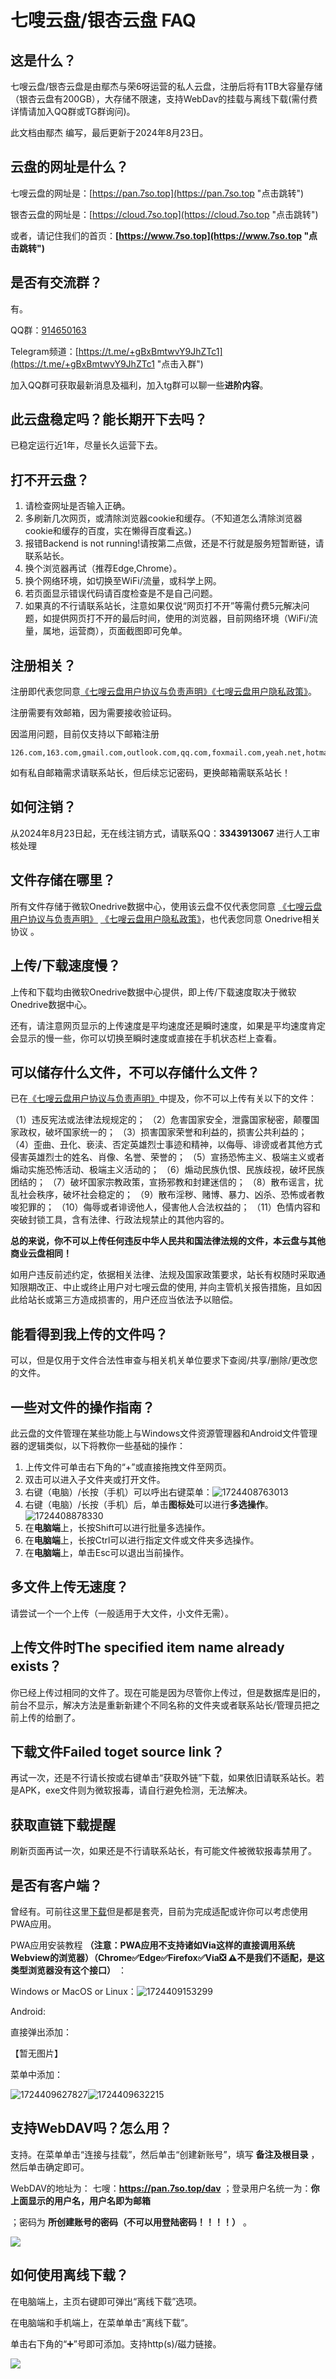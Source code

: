 # **七嗖云盘/银杏云盘 FAQ**

## **这是什么？**

七嗖云盘/银杏云盘是由鄢杰与荣6呀运营的私人云盘，注册后将有1TB大容量存储（银杏云盘有200GB），大存储不限速，支持WebDav的挂载与离线下载(需付费 详情请加入QQ群或TG群询问)。

此文档由鄢杰 编写，最后更新于2024年8月23日。

## **云盘的网址是什么？**

七嗖云盘的网址是：[https://pan.7so.top](https://pan.7so.top "点击跳转")

银杏云盘的网址是：[https://cloud.7so.top](https://cloud.7so.top "点击跳转")

或者，请记住我们的首页：**[https://www.7so.top](https://www.7so.top "点击跳转")**

## **是否有交流群？**

有。

QQ群：[914650163](http://qm.qq.com/cgi-bin/qm/qr?_wv=1027&k=9PcNzzBM7Txr7K6CHwfoTHZfXjceVjh7&authKey=axiW71hY%2FVu9fm6lyqYqd3bT6kOVLdqPyx%2Flv58sK9auDMdonTWnRLbl8z3%2BeSns&noverify=0&group_code=914650163 "点击入群")

Telegram频道：[https://t.me/+gBxBmtwvY9JhZTc1](https://t.me/+gBxBmtwvY9JhZTc1 "点击入群")

加入QQ群可获取最新消息及福利，加入tg群可以聊一些**进阶内容**。

## **此云盘稳定吗？能长期开下去吗？**

已稳定运行近1年，尽量长久运营下去。

## **打不开云盘？**

1. 请检查网址是否输入正确。
2. 多刷新几次网页，或清除浏览器cookie和缓存。（不知道怎么清除浏览器cookie和缓存的百度，实在懒得百度看[这](https://baidux.tinoy.cn/?q=%E6%80%8E%E4%B9%88%E6%B8%85%E9%99%A4%E6%B5%8F%E8%A7%88%E5%99%A8%E7%BC%93%E5%AD%98%E5%92%8Ccookie)。)
3. 报错Backend is not running!请按第二点做，还是不行就是服务短暂断链，请联系站长。
4. 换个浏览器再试（推荐Edge,Chrome）。
5. 换个网络环境，如切换至WiFi/流量，或科学上网。
6. 若页面显示错误代码请百度检查是不是自己问题。
7. 如果真的不行请联系站长，注意如果仅说“网页打不开”等需付费5元解决问题，如提供网页打不开的最后时间，使用的浏览器，目前网络环境（WiFi/流量，属地，运营商），页面截图即可免单。

## **注册相关？**

注册即代表您同意[《七嗖云盘用户协议与负责声明》](https://docs.7so.top/UserAgreement/UserAgreementAndDisclaimer.md)[《七嗖云盘用户隐私政策》](https://docs.7so.top/UserAgreement/UserPrivacyPolicy.md)。

注册需要有效邮箱，因为需要接收验证码。

因滥用问题，目前仅支持以下邮箱注册

```126.com,163.com,gmail.com,outlook.com,qq.com,foxmail.com,yeah.net,hotmail.com,email.cn,sohu.com,sina.com,sina.cn
126.com,163.com,gmail.com,outlook.com,qq.com,foxmail.com,yeah.net,hotmail.com,email.cn,sohu.com,sina.com,sina.cn
```

如有私自邮箱需求请联系站长，但后续忘记密码，更换邮箱需联系站长！

## **如何注销？**

从2024年8月23日起，无在线注销方式，请联系QQ：**3343913067** 进行人工审核处理

## **文件存储在哪里？**

所有文件存储于微软Onedrive数据中心，使用该云盘不仅代表您同意 [《](https://docs.7so.top/UserAgreement/UserAgreementAndDisclaimer.md)[七嗖云盘用户协议与负责声明](https://yijshtoow5e.feishu.cn/docx/KOgfdFUoyo34IJxCxpJcYPw4nnf)[》](https://yijshtoow5e.feishu.cn/docx/KOgfdFUoyo34IJxCxpJcYPw4nnf) [《七嗖云盘用户隐私政策》](https://docs.7so.top/UserAgreement/UserPrivacyPolicy.md)，也代表您同意 Onedrive相关协议 。

## **上传/下载速度慢？**

上传和下载均由微软Onedrive数据中心提供，即上传/下载速度取决于微软Onedrive数据中心。

还有，请注意网页显示的上传速度是平均速度还是瞬时速度，如果是平均速度肯定会显示的慢一些，你可以切换至瞬时速度或直接在手机状态栏上查看。

## **可以储存什么文件，不可以存储什么文件？**

已在[《七嗖云盘用户协议与负责声明》](https://applink.feishu.cn/client/message/link/open?token=AmMwR002gAADZRZdTyoDwBw%3D)中提及，你不可以上传有关以下的文件：

（1）违反宪法或法律法规规定的；
（2）危害国家安全，泄露国家秘密，颠覆国家政权，破坏国家统一的；
（3）损害国家荣誉和利益的，损害公共利益的；
（4）歪曲、丑化、亵渎、否定英雄烈士事迹和精神，以侮辱、诽谤或者其他方式侵害英雄烈士的姓名、肖像、名誉、荣誉的；
（5）宣扬恐怖主义、极端主义或者煽动实施恐怖活动、极端主义活动的；
（6）煽动民族仇恨、民族歧视，破坏民族团结的；
（7）破坏国家宗教政策，宣扬邪教和封建迷信的；
（8）散布谣言，扰乱社会秩序，破坏社会稳定的；
（9）散布淫秽、赌博、暴力、凶杀、恐怖或者教唆犯罪的；
（10）侮辱或者诽谤他人，侵害他人合法权益的；
（11）色情内容和突破封锁工具，含有法律、行政法规禁止的其他内容的。

**总的来说，你不可以上传任何违反中华人民共和国法律法规的文件，本云盘与其他商业云盘相同！**

如用户违反前述约定，依据相关法律、法规及国家政策要求，站长有权随时采取通知限期改正、中止或终止用户对七嗖云盘的使用, 并向主管机关报告措施，且如因此给站长或第三方造成损害的，用户还应当依法予以赔偿。

## **能看得到我上传的文件吗？**

可以，但是仅用于文件合法性审查与相关机关单位要求下查阅/共享/删除/更改您的文件。

## **一些对文件的操作指南？**

此云盘的文件管理在某些功能上与Windows文件资源管理器和Android文件管理器的逻辑类似，以下将教你一些基础的操作：

1. 上传文件可单击右下角的“+”或直接拖拽文件至网页。
2. 双击可以进入子文件夹或打开文件。
3. 右键（电脑）/长按（手机）可以呼出右键菜单：![1724408763013](image/FAQ/1724408763013.png)
4. 右键（电脑）/长按（手机）后，单击**图标处**可以进行**多选操作**。![1724408878330](image/FAQ/1724408878330.png)
5. 在**电脑端**上，长按Shift可以进行批量多选操作。
6. 在**电脑端**上，长按Ctrl可以进行指定文件或文件夹多选操作。
7. 在**电脑端**上，单击Esc可以退出当前操作。

## **多文件上传无速度？**

请尝试一个一个上传（一般适用于大文件，小文件无需）。

## 上传文件时The specified item name already exists？

你已经上传过相同的文件了。现在可能是因为尽管你上传过，但是数据库是旧的，前台不显示，解决方法是重新新建个不同名称的文件夹或者联系站长/管理员把之前上传的给删了。

## **下载文件Failed toget source link？**

再试一次，还是不行请长按或右键单击“获取外链”下载，如果依旧请联系站长。若是APK，exe文件则为微软报毒，请自行避免检测，无法解决。

## 获取直链下载提醒

刷新页面再试一次，如果还是不行请联系站长，有可能文件被微软报毒禁用了。

## **是否有客户端？**

曾经有。可前往这里[下载](https://xz.7so.top "点击跳转")但是都是套壳，目前为完成适配或许你可以考虑使用PWA应用。

PWA应用安装教程 **（注意：PWA应用不支持诸如Via这样的直接调用系统Webview的浏览器）（Chrome✅Edge✅Firefox✅Via❎ ⚠️不是我们不适配，是这类型浏览器没有这个接口）** ：

Windows or MacOS or Linux：![1724409153299](image/FAQ/1724409153299.png)

Android:

直接弹出添加：

【暂无图片】

菜单中添加：

![1724409627827](image/FAQ/1724409627827.png)![1724409632215](image/FAQ/1724409632215.png)

## **支持WebDAV吗？怎么用？**

支持。在菜单单击“连接与挂载”，然后单击“创建新账号”，填写 **备注及根目录** ，然后单击确定即可。

WebDAV的地址为： 七嗖：**https://pan.7so.top/dav** ；登录用户名统一为：**你上面显示的用户名，用户名即为邮箱**

 ；密码为 **所创建账号的密码（不可以用登陆密码！！！！）** 。

![](file:///C:\Users\jacky\AppData\Local\Temp\ksohtml5804\wps6.jpg)

## 如何使用离线下载？

在电脑端上，主页右键即可弹出“离线下载”选项。

在电脑端和手机端上，在菜单单击“离线下载”。

单击右下角的“➕”号即可添加。支持http(s)/磁力链接。

![](file:///C:\Users\jacky\AppData\Local\Temp\ksohtml5804\wps9.png)
